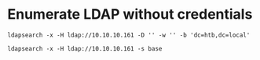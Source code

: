# Enumerate LDAP without credentials
`ldapsearch -x -H ldap://10.10.10.161 -D '' -w '' -b 'dc=htb,dc=local'`

`ldapsearch -x -H ldap://10.10.10.161 -s base`